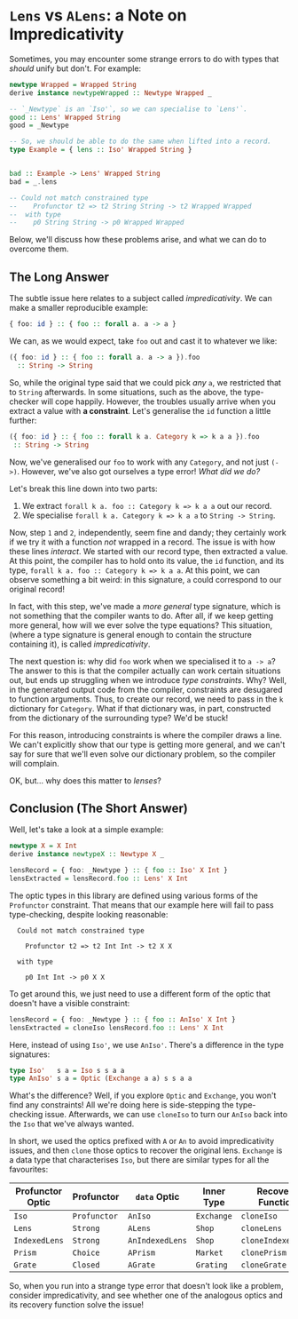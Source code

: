 # `Lens` vs `ALens`: a Note on Impredicativity

Sometimes, you may encounter some strange errors to do with types that
_should_ unify but don't. For example:

```purescript
newtype Wrapped = Wrapped String
derive instance newtypeWrapped :: Newtype Wrapped _

-- `_Newtype` is an `Iso'`, so we can specialise to `Lens'`.
good :: Lens' Wrapped String
good = _Newtype

-- So, we should be able to do the same when lifted into a record.
type Example = { lens :: Iso' Wrapped String }


bad :: Example -> Lens' Wrapped String
bad = _.lens

-- Could not match constrained type
--    Profunctor t2 => t2 String String -> t2 Wrapped Wrapped
--  with type
--    p0 String String -> p0 Wrapped Wrapped
```

Below, we'll discuss how these problems arise, and what we can do to overcome
them.

## The Long Answer

The subtle issue here relates to a subject called *impredicativity*. We can make
a smaller reproducible example:

```purescript
{ foo: id } :: { foo :: forall a. a -> a }
```

We can, as we would expect, take `foo` out and cast it to whatever we like:

```purescript
({ foo: id } :: { foo :: forall a. a -> a }).foo
  :: String -> String
```

So, while the original type said that we could pick _any_ `a`, we restricted that
to `String` afterwards. In some situations, such as the above, the type-checker
will cope happily. However, the troubles usually arrive when you extract a value
with **a constraint**. Let's generalise the `id` function a little further:

```purescript
({ foo: id } :: { foo :: forall k a. Category k => k a a }).foo
 :: String -> String
```

Now, we've generalised our `foo` to work with any `Category`, and not just
`(->)`. However, we've also got ourselves a type error! _What did we do?_

Let's break this line down into two parts:

1. We extract `forall k a. foo :: Category k => k a a` out our record.
2. We specialise `forall k a. Category k => k a a` to `String -> String`.

Now, step `1` and `2`, independently, seem fine and dandy; they certainly work
if we try it with a function _not_ wrapped in a record. The issue is with how
these lines *interact*. We started with our record type, then extracted a value.
At this point, the compiler has to hold onto its value, the `id` function, and
its type, `forall k a. foo :: Category k => k a a`. At this point, we can
observe something a bit weird: in this signature, `a` could correspond to our
original record!

In fact, with this step, we've made a *more general* type signature, which is
not something that the compiler wants to do. After all, if we keep getting more
general, how will we ever solve the type equations? This situation, (where a
type signature is general enough to contain the structure containing it), is
called *impredicativity*.

The next question is: why did `foo` work when we specialised it to `a -> a`? The
answer to this is that the compiler actually can work certain situations out,
but ends up struggling when we introduce *type constraints*. Why? Well, in the
generated output code from the compiler, constraints are desugared to function
arguments. Thus, to create our record, we need to pass in the `k` dictionary for
`Category`. What if that dictionary was, in part, constructed from the
dictionary of the surrounding type? We'd be stuck!

For this reason, introducing constraints is where the compiler draws a line. We
can't explicitly show that our type is getting more general, and we can't say
for sure that we'll even solve our dictionary problem, so the compiler will
complain.

OK, but... why does this matter to _lenses_? 

## Conclusion (The Short Answer)

Well, let's take a look at a simple example:

```purescript
newtype X = X Int
derive instance newtypeX :: Newtype X _

lensRecord = { foo: _Newtype } :: { foo :: Iso' X Int }
lensExtracted = lensRecord.foo :: Lens' X Int
```

The optic types in this library are defined using various forms of the
`Profunctor` constraint. That means that our example here will fail to
pass type-checking, despite looking reasonable:

```
  Could not match constrained type
                                         
    Profunctor t2 => t2 Int Int -> t2 X X
                                         
  with type
                        
    p0 Int Int -> p0 X X
```

To get around this, we just need to use a different form of the optic that
doesn't have a visible constraint:

```purescript
lensRecord = { foo: _Newtype } :: { foo :: AnIso' X Int }
lensExtracted = cloneIso lensRecord.foo :: Lens' X Int
```

Here, instead of using `Iso'`, we use `AnIso'`. There's a difference in the type
signatures:

```purescript
type Iso'   s a = Iso s s a a
type AnIso' s a = Optic (Exchange a a) s s a a
```

What's the difference? Well, if you explore `Optic` and `Exchange`, you won't
find any constraints! All we're doing here is side-stepping the type-checking
issue. Afterwards, we can use `cloneIso` to turn our `AnIso` back into the `Iso`
that we've always wanted.

In short, we used the optics prefixed with `A` or `An` to avoid impredicativity
issues, and then `clone` those optics to recover the original lens. `Exchange`
is a data type that characterises `Iso`, but there are similar types for all the
favourites:

| Profunctor Optic | Profunctor | `data` Optic | Inner Type | Recovery Function |
| -- | -- | -- | -- | -- |
| `Iso` | `Profunctor` | `AnIso` | `Exchange` | `cloneIso` |
| `Lens` | `Strong` | `ALens` | `Shop` | `cloneLens` |
| `IndexedLens` | `Strong` | `AnIndexedLens` | `Shop` | `cloneIndexedLens` |
| `Prism` | `Choice` | `APrism` | `Market` | `clonePrism` |
| `Grate` | `Closed` | `AGrate` | `Grating` | `cloneGrate` |

So, when you run into a strange type error that doesn't look like a problem,
consider impredicativity, and see whether one of the analogous optics and its
recovery function solve the issue!
